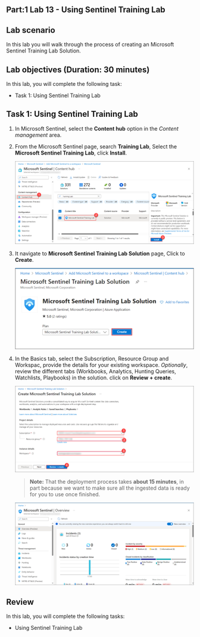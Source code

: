 ## Part:1 Lab 13 - Using Sentinel Training Lab 

## Lab scenario
In this lab you will walk through the process of creating an  Microsoft Sentinel Training Lab Solution.

## Lab objectives (Duration: 30 minutes)

In this lab, you will complete the following task:

+ Task 1: Using Sentinel Training Lab 

## Task 1:  Using Sentinel Training Lab 

1. In Microsoft Sentinel, select the **Content hub** option in the *Content management* area.

1. From the Microsoft Sentinel page, search **Training Lab**, Select the **Microsoft Sentinel Training Lab**, click **Install**.
   
   ![Picture 1](../media/image_35.png)

1. It navigate to **Microsoft Sentinel Training Lab Solution** page, Click to **Create**.
   
   ![Picture 1](../media/image_36.png)

1. In the Basics tab, select the Subscription, Resource Group and Workspac, provide the details for your existing workspace. *Optionally*, review the different tabs (Workbooks, Analytics, Hunting Queries, Watchlists, Playbooks) in the solution. click on **Review + create**.

   ![Picture 1](../media/image_38.png)

    >**Note:** That the deployment process takes **about 15 minutes**, in part because we want to make sure all the ingested data is ready for you to use once finished.
   
   ![Picture 1](../media/image_37.png)  



## Review
In this lab, you will complete the following tasks:
+ Using Sentinel Training Lab 
